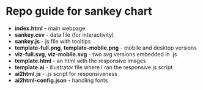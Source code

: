 # Repo guide for sankey chart

- **index.html** - main webpage
- **sankey.csv** - data file (for interactivity)
- **sankey.js** - js file with tooltips
- **template-full.png**, **template-mobile.png** - mobile and desktop versions
- **viz-full.svg**, **viz-mobile.svg** - two svg versions embedded in .js
- **template.html** - an html with the responsive images
- **template.ai** - illustrator file where I ran the responsive.js script
- **ai2html.js** - .js script for responsiveness
- **ai2html-config.json** - handling fonts
